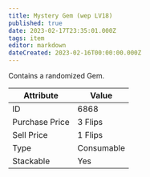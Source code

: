 ```yaml
---
title: Mystery Gem (wep LV18)
published: true
date: 2023-02-17T23:35:01.000Z
tags: item
editor: markdown
dateCreated: 2023-02-16T00:00:00.000Z
---
```


Contains a randomized Gem.

|Attribute|Value|
|-|-|
|ID|6868|
|Purchase Price|3 Flips|
|Sell Price|1 Flips|
|Type|Consumable|
|Stackable|Yes|

